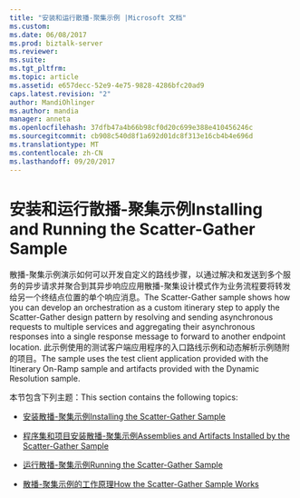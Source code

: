 ```yaml
---
title: "安装和运行散播-聚集示例 |Microsoft 文档"
ms.custom: 
ms.date: 06/08/2017
ms.prod: biztalk-server
ms.reviewer: 
ms.suite: 
ms.tgt_pltfrm: 
ms.topic: article
ms.assetid: e657decc-52e9-4e75-9828-4286bfc20ad9
caps.latest.revision: "2"
author: MandiOhlinger
ms.author: mandia
manager: anneta
ms.openlocfilehash: 37dfb47a4b66b98cf0d20c699e388e410456246c
ms.sourcegitcommit: cb908c540d8f1a692d01dc8f313e16cb4b4e696d
ms.translationtype: MT
ms.contentlocale: zh-CN
ms.lasthandoff: 09/20/2017
---
```

# <a name="installing-and-running-the-scatter-gather-sample"></a><span data-ttu-id="be122-102">安装和运行散播-聚集示例</span><span class="sxs-lookup"><span data-stu-id="be122-102">Installing and Running the Scatter-Gather Sample</span></span>
<span data-ttu-id="be122-103">散播-聚集示例演示如何可以开发自定义的路线步骤，以通过解决和发送到多个服务的异步请求并聚合到其异步响应应用散播-聚集设计模式作为业务流程要将转发给另一个终结点位置的单个响应消息。</span><span class="sxs-lookup"><span data-stu-id="be122-103">The Scatter-Gather sample shows how you can develop an orchestration as a custom itinerary step to apply the Scatter-Gather design pattern by resolving and sending asynchronous requests to multiple services and aggregating their asynchronous responses into a single response message to forward to another endpoint location.</span></span> <span data-ttu-id="be122-104">此示例使用的测试客户端应用程序的入口路线示例和动态解析示例随附的项目。</span><span class="sxs-lookup"><span data-stu-id="be122-104">The sample uses the test client application provided with the Itinerary On-Ramp sample and artifacts provided with the Dynamic Resolution sample.</span></span>  
  
 <span data-ttu-id="be122-105">本节包含下列主题：</span><span class="sxs-lookup"><span data-stu-id="be122-105">This section contains the following topics:</span></span>  
  
-   [<span data-ttu-id="be122-106">安装散播-聚集示例</span><span class="sxs-lookup"><span data-stu-id="be122-106">Installing the Scatter-Gather Sample</span></span>](../esb-toolkit/installing-the-scatter-gather-sample.md)  
  
-   [<span data-ttu-id="be122-107">程序集和项目安装散播-聚集示例</span><span class="sxs-lookup"><span data-stu-id="be122-107">Assemblies and Artifacts Installed by the Scatter-Gather Sample</span></span>](../esb-toolkit/assemblies-and-artifacts-installed-by-the-scatter-gather-sample.md)  
  
-   [<span data-ttu-id="be122-108">运行散播-聚集示例</span><span class="sxs-lookup"><span data-stu-id="be122-108">Running the Scatter-Gather Sample</span></span>](../esb-toolkit/running-the-scatter-gather-sample.md)  
  
-   [<span data-ttu-id="be122-109">散播-聚集示例的工作原理</span><span class="sxs-lookup"><span data-stu-id="be122-109">How the Scatter-Gather Sample Works</span></span>](../esb-toolkit/how-the-scatter-gather-sample-works.md)